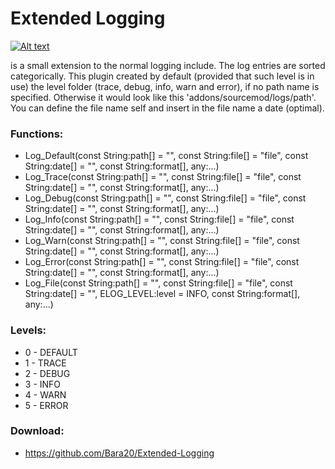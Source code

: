 Extended Logging
============
 
[![Alt text](https://travis-ci.org/Bara20/Extended-Logging.svg?branch=master)](https://travis-ci.org/Bara20/Extended-Logging)

is a small extension to the normal logging include. The log entries are sorted categorically. This plugin created by default (provided that such level is in use) the level folder (trace, debug, info, warn and error), if no path name is specified. Otherwise it would look like this 'addons/sourcemod/logs/path'. You can define the file name self and insert in the file name a date (optimal).

### Functions:
 + Log_Default(const String:path[] = "", const String:file[] = "file", const String:date[] = "",  const String:format[], any:...)
 + Log_Trace(const String:path[] = "", const String:file[] = "file", const String:date[] = "",  const String:format[], any:...)
 + Log_Debug(const String:path[] = "", const String:file[] = "file", const String:date[] = "",  const String:format[], any:...)
 + Log_Info(const String:path[] = "", const String:file[] = "file", const String:date[] = "",  const String:format[], any:...)
 + Log_Warn(const String:path[] = "", const String:file[] = "file", const String:date[] = "",  const String:format[], any:...)
 + Log_Error(const String:path[] = "", const String:file[] = "file", const String:date[] = "",  const String:format[], any:...)
 + Log_File(const String:path[] = "", const String:file[] = "file", const String:date[] = "", ELOG_LEVEL:level = INFO, const String:format[], any:...)

### Levels:
 + 0 - DEFAULT
 + 1 - TRACE
 + 2 - DEBUG
 + 3 - INFO
 + 4 - WARN
 + 5 - ERROR

### Download:
 + https://github.com/Bara20/Extended-Logging
